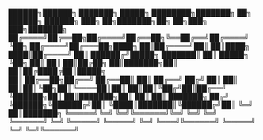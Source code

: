  ██████╗██████╗ ███████╗ █████╗ ████████╗███████╗    ██╗       ██████╗ ██████╗ ███╗   ██╗███████╗██╗   ██╗███╗   ███╗███████╗
██╔════╝██╔══██╗██╔════╝██╔══██╗╚══██╔══╝██╔════╝    ╚██╗     ██╔════╝██╔═══██╗████╗  ██║██╔════╝██║   ██║████╗ ████║██╔════╝
██║     ██████╔╝█████╗  ███████║   ██║   █████╗       ╚██╗    ██║     ██║   ██║██╔██╗ ██║███████╗██║   ██║██╔████╔██║█████╗  
██║     ██╔══██╗██╔══╝  ██╔══██║   ██║   ██╔══╝       ██╔╝    ██║     ██║   ██║██║╚██╗██║╚════██║██║   ██║██║╚██╔╝██║██╔══╝  
╚██████╗██║  ██║███████╗██║  ██║   ██║   ███████╗    ██╔╝     ╚██████╗╚██████╔╝██║ ╚████║███████║╚██████╔╝██║ ╚═╝ ██║███████╗
 ╚═════╝╚═╝  ╚═╝╚══════╝╚═╝  ╚═╝   ╚═╝   ╚══════╝    ╚═╝       ╚═════╝ ╚═════╝ ╚═╝  ╚═══╝╚══════╝ ╚═════╝ ╚═╝     ╚═╝╚══════╝

 
